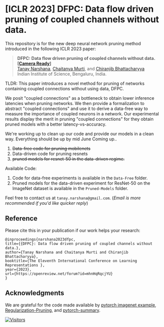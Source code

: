 # [ICLR 2023] DFPC: Data flow driven pruning of coupled channels without data.
This repository is for the new deep neural network pruning method introduced in the following ICLR 2023 paper:
> **DFPC: Data flow driven pruning of coupled channels without data. [[Camera Ready](https://openreview.net/forum?id=mhnHqRqcjYU)]** \
> [Tanay Narshana](https://tanaynarshana.github.io/), [Chaitanya Murti](https://mllab.csa.iisc.ac.in/members/), and [Chiranjib Bhattacharyya](https://www.csa.iisc.ac.in/~chiru/) \
> Indian Institute of Science, Bengaluru, India.

TLDR: This paper introduces a novel method for pruning of networks containing coupled connections without using data, DFPC.

We posit "coupled connections" as a bottleneck to obtain lower inference latencies when pruning networks. We then provide a formalization to abstract "coupled connections" and use it to derive a data-free way to measure the importance of coupled neurons in a network. Our experimental results display the merit in pruning "coupled connections" for they obtain pruned models with a better latency-vs-accuracy.

We're working up to clean up our code and provide our models in a clean way. Everything should be up by mid June
Coming up..
1. ~~Data-free code for pruning mobilenets~~
2. Data-driven code for pruning resnets
3. ~~pruned models for resnet-50 in the data-driven regime.~~

Available Code:
1. Code for data-free experiments is available in the `Data-Free` folder.
2. Pruned models for the data-driven experiment for ResNet-50 on the ImageNet dataset is available in the `Pruned-Models` folder.

Feel free to contact us at `tanay.narshana@gmail.com`. (*Email is more recommended if you'd like quicker reply*)

## Reference
Please cite this in your publication if our work helps your research:

    @inproceedings{narshana2023dfpc,
    title={{DFPC}: Data flow driven pruning of coupled channels without data.},
    author={Tanay Narshana and Chaitanya Murti and Chiranjib Bhattacharyya},
    booktitle={The Eleventh International Conference on Learning Representations },
    year={2023},
    url={https://openreview.net/forum?id=mhnHqRqcjYU}
    }

## Acknowledgments
We are grateful for the code made available by [pytorch imagenet example](https://github.com/pytorch/examples/tree/master/imagenet), [Regularization-Pruning](https://github.com/MingSun-Tse/Regularization-Pruning), and [pytorch-summary](https://github.com/sksq96/pytorch-summary).


[![Visitors](https://api.visitorbadge.io/api/visitors?path=https%3A%2F%2Fgithub.com%2FTanayNarshana%2FDFPC-Pruning&countColor=%23263759)](https://visitorbadge.io/status?path=https%3A%2F%2Fgithub.com%2FTanayNarshana%2FDFPC-Pruning)
